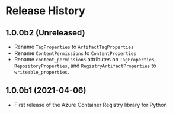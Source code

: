 # Release History

## 1.0.0b2 (Unreleased)
* Rename `TagProperties` to `ArtifactTagProperties`
* Rename `ContentPermissions` to `ContentProperties`
* Rename `content_permissions` attributes on `TagProperties`, `RepositoryProperties`, and `RegistryArtifactProperties` to `writeable_properties`.

## 1.0.0b1 (2021-04-06)
* First release of the Azure Container Registry library for Python
